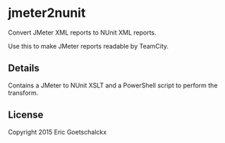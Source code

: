 # jmeter2nunit #
Convert JMeter XML reports to NUnit XML reports.

Use this to make JMeter reports readable by TeamCity.

## Details ##
Contains a JMeter to NUnit XSLT and a PowerShell script to perform the transform.

## License ##
Copyright 2015 Eric Goetschalckx